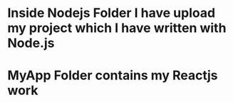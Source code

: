 # Inside Nodejs Folder I have upload my project which I have written with Node.js 
# MyApp Folder contains my Reactjs work
